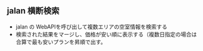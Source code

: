 jalan 横断検索
---------------
* jalan の WebAPIを呼び出して複数エリアの空室情報を検索する
* 検索された結果をマージし、価格が安い順に表示する（複数日指定の場合は合算で最も安いプランを昇順で出す。
